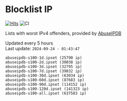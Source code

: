 # Blocklist IP

[![Hits](https://hits.seeyoufarm.com/api/count/incr/badge.svg?url=https%3A%2F%2Fgithub.com%2Fborestad%2Fblocklist-ip%2F&count_bg=%2379C83D&title_bg=%23555555&icon=&icon_color=%23E7E7E7&title=hits&edge_flat=false)](https://hits.seeyoufarm.com)  ![CI](https://img.shields.io/github/workflow/status/borestad/blocklist-ip/CI?style=flat-square)

Lists with worst IPv4 offenders, provided by [AbuseIPDB](https://www.abuseipdb.com/)

<!-- FOOTER-PLACEHOLDER -->
Updated every 5 hours<br>
Last update: `2024-09-24 - 01:43:47`
```
abuseipdb-s100-1d.ipset (25790 ip)
abuseipdb-s100-2d.ipset (30038 ip)
abuseipdb-s100-3d.ipset (32795 ip)
abuseipdb-s100-7d.ipset (39832 ip)
abuseipdb-s100-30d.ipset (63034 ip)
abuseipdb-s100-60d.ipset (87683 ip)
abuseipdb-s100-90d.ipset (114152 ip)
abuseipdb-s100-120d.ipset (141323 ip)
abuseipdb-s100-all.ipset (637583 ip)
```
